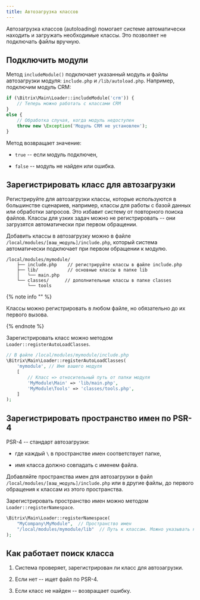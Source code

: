 ```yaml
---
title: Автозагрузка классов
---
```


Автозагрузка классов (autoloading) помогает системе автоматически находить и загружать необходимые классы. Это позволяет не подключать файлы вручную.

## Подключить модули

Метод `includeModule()` подключает указанный модуль и файлы автозагрузки модуля: `include.php` и `/lib/autoload.php`. Например, подключим модуль CRM:

```php
if (\Bitrix\Main\Loader::includeModule('crm')) {
    // Теперь можно работать с классами CRM
}
else {
    // Обработка случая, когда модуль недоступен
    throw new \Exception('Модуль CRM не установлен');
}
```

Метод возвращает значение:

-  `true` -- если модуль подключен,

-  `false` -- модуль не найден или ошибка.

## Зарегистрировать класс для автозагрузки

Регистрируйте для автозагрузки классы, которые используются в большинстве сценариев, например, классы для работы с базой данных или обработки запросов. Это избавит систему от повторного поиска файлов.  Классы для узких задач можно не регистрировать -- они загрузятся автоматически при первом обращении.

Добавить классы в автозагрузку можно в файле `/local/modules/[ваш_модуль]/include.php`, который система автоматически подключает при первом обращении к модулю.

```Plain text
/local/modules/mymodule/
    ├── include.php    // регистрируйте классы в файле include.php
    ├── lib/           // основные классы в папке lib
    │   └── main.php
    └── classes/      // дополнительные классы в папке classes
        └── tools
```

{% note info "" %}

Классы можно регистрировать в любом файле, но обязательно до их первого вызова.

{% endnote %}

Зарегистрировать класс можно методом `Loader::registerAutoLoadClasses`.

```php
// В файле /local/modules/mymodule/include.php
\Bitrix\Main\Loader::registerAutoLoadClasses(
    'mymodule', // Имя вашего модуля
    [
        // Класс => относительный путь от папки модуля
        'MyModule\Main' => 'lib/main.php',
        'MyModule\Tools' => 'classes/tools.php',
    ]
);
```

## Зарегистрировать пространство имен по PSR-4

PSR-4 -- стандарт автозагрузки:

-  где каждый `\` в пространстве имен соответствует папке,

-  имя класса должно совпадать с именем файла.

Добавляйте пространства имен для автозагрузки в файл `/local/modules/[ваш_модуль]/include.php` или в другие файлы, до первого обращения к классам из этого пространства.

Зарегистрировать пространство имен можно методом `Loader::registerNamespace`.

```php
\Bitrix\Main\Loader::registerNamespace(
    "MyCompany\MyModule",  // Пространство имен
    "/local/modules/mymodule/lib"  // Путь к классам. Можно указывать несколько путей
);
```

## Как работает поиск класса

1. Система проверяет, зарегистрирован ли класс для автозагрузки.

2. Если нет -- ищет файл по PSR-4.

3. Если класс не найден -- возвращает ошибку.